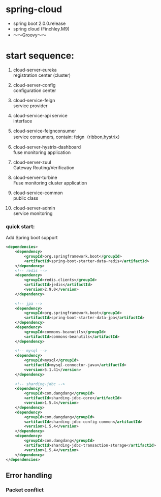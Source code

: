 # spring-cloud
+ spring boot 2.0.0.release
+ spring cloud (Finchley.M9)
+ ～～Groovy～～

# start sequence:   
1.  cloud-server-eureka               
    registration center (cluster)
    
2.  cloud-server-config               
    configuration center  
    
3.  cloud-service-feign               
    service provider     
    
4.  cloud-service-api service         
    interface        
    
5.  cloud-service-feignconsumer       
    service consumers, contain: feign（ribbon,hystrix）
            
6.  cloud-server-hystrix-dashboard    
    fuse monitoring application
       
7.  cloud-server-zuul                 
    Gateway Routing/Verification
        
8.  cloud-server-turbine              
    Fuse monitoring cluster application
       
9.  cloud-service-common              
    public class
    
10. cloud-server-admin                
    service monitoring

### quick start:
Add Spring boot support
```xml
<dependencies>
    <dependency>
        <groupId>org.springframework.boot</groupId>
        <artifactId>spring-boot-starter-data-redis</artifactId>
    </dependency>
    <!-- redis -->
    <dependency>
        <groupId>redis.clients</groupId>
        <artifactId>jedis</artifactId>
        <version>2.9.0</version>
    </dependency>
    
    <!-- jpa -->
    <dependency>
        <groupId>org.springframework.boot</groupId>
        <artifactId>spring-boot-starter-data-jpa</artifactId>
    </dependency>
    <dependency>
        <groupId>commons-beanutils</groupId>
        <artifactId>commons-beanutils</artifactId>
    </dependency>
    
    <!-- mysql -->
    <dependency>
        <groupId>mysql</groupId>
        <artifactId>mysql-connector-java</artifactId>
        <version>5.1.41</version>
    </dependency>
    
    <!-- sharding-jdbc -->
    <dependency>
        <groupId>com.dangdang</groupId>
        <artifactId>sharding-jdbc-core</artifactId>
        <version>1.5.4</version>
    </dependency>
    <dependency>
        <groupId>com.dangdang</groupId>
        <artifactId>sharding-jdbc-config-common</artifactId>
        <version>1.5.4</version>
    </dependency>
    <dependency>
        <groupId>com.dangdang</groupId>
        <artifactId>sharding-jdbc-transaction-storage</artifactId>
        <version>1.5.4</version>
    </dependency>
</dependencies>
```

## Error handling

### Packet conflict
